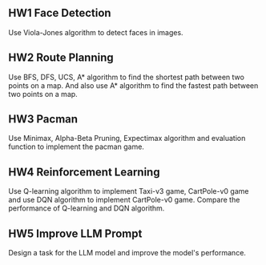 ## HW1  Face Detection 
Use Viola-Jones algorithm to detect faces in images.

## HW2 Route Planning
Use BFS, DFS, UCS, A* algorithm to find the shortest path between two points on a map. And also use A* algorithm to find the fastest path between two points on a map.

## HW3 Pacman
Use Minimax, Alpha-Beta Pruning, Expectimax algorithm and evaluation function to implement the pacman game.

## HW4 Reinforcement Learning
Use Q-learning algorithm to implement Taxi-v3 game, CartPole-v0 game and use DQN algorithm to implement CartPole-v0 game. Compare the performance of Q-learning and DQN algorithm.

## HW5 Improve LLM Prompt
Design a task for the LLM model and improve the model's performance.
